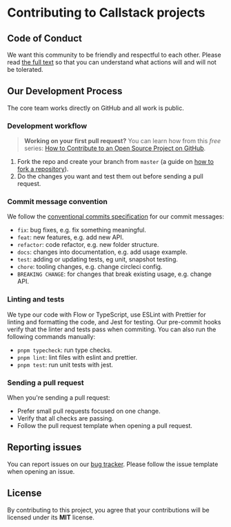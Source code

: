 # Contributing to Callstack projects

## Code of Conduct

We want this community to be friendly and respectful to each other. Please read [the full text](/CODE_OF_CONDUCT.md) so that you can understand what actions will and will not be tolerated.

## Our Development Process

The core team works directly on GitHub and all work is public.

### Development workflow

> **Working on your first pull request?** You can learn how from this _free_ series: [How to Contribute to an Open Source Project on GitHub](https://egghead.io/series/how-to-contribute-to-an-open-source-project-on-github).

1. Fork the repo and create your branch from `master` (a guide on [how to fork a repository](https://help.github.com/articles/fork-a-repo/)).
1. Do the changes you want and test them out before sending a pull request.

### Commit message convention

We follow the [conventional commits specification](https://www.conventionalcommits.org/en) for our commit messages:

- `fix`: bug fixes, e.g. fix something meaningful.
- `feat`: new features, e.g. add new API.
- `refactor`: code refactor, e.g. new folder structure.
- `docs`: changes into documentation, e.g. add usage example.
- `test`: adding or updating tests, eg unit, snapshot testing.
- `chore`: tooling changes, e.g. change circleci config.
- `BREAKING CHANGE`: for changes that break existing usage, e.g. change API.

### Linting and tests

We type our code with Flow or TypeScript, use ESLint with Prettier for linting and formatting the code, and Jest for testing. Our pre-commit hooks verify that the linter and tests pass when commiting. You can also run the following commands manually:

- `pnpm typecheck`: run type checks.
- `pnpm lint`: lint files with eslint and prettier.
- `pnpm test`: run unit tests with jest.

### Sending a pull request

When you're sending a pull request:

- Prefer small pull requests focused on one change.
- Verify that all checks are passing.
- Follow the pull request template when opening a pull request.

## Reporting issues

You can report issues on our [bug tracker](https://digitalgit.olamnet.com/bharath-doijode/OPA-PoC/issues). Please follow the issue template when opening an issue.

## License

By contributing to this project, you agree that your contributions will be licensed under its **MIT** license.
